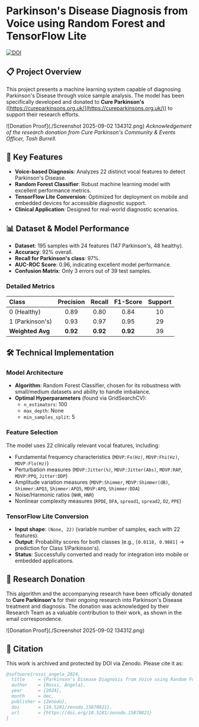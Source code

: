 # Parkinson's Disease Diagnosis from Voice using Random Forest and TensorFlow Lite

[![DOI](https://zenodo.org/badge/DOI/10.5281/zenodo.15870821.svg)](https://doi.org/10.5281/zenodo.15870821)

## 📋 Project Overview

This project presents a machine learning system capable of diagnosing Parkinson's Disease through voice sample analysis. The model has been specifically developed and donated to **Cure Parkinson's** ([https://cureparkinsons.org.uk/](https://cureparkinsons.org.uk/)) to support their research efforts.

![Donation Proof](./Screenshot 2025-09-02 134312.png)
*Acknowledgement of the research donation from Cure Parkinson's Community & Events Officer, Tash Burrell.*

## 🎯 Key Features

- **Voice-based Diagnosis**: Analyzes 22 distinct vocal features to detect Parkinson's Disease.
- **Random Forest Classifier**: Robust machine learning model with excellent performance metrics.
- **TensorFlow Lite Conversion**: Optimized for deployment on mobile and embedded devices for accessible diagnostic support.
- **Clinical Application**: Designed for real-world diagnostic scenarios.

## 📊 Dataset & Model Performance

- **Dataset**: 195 samples with 24 features (147 Parkinson's, 48 healthy).
- **Accuracy**: 92% overall.
- **Recall for Parkinson's class**: 97%.
- **AUC-ROC Score**: 0.96, indicating excellent model performance.
- **Confusion Matrix**: Only 3 errors out of 39 test samples.

### Detailed Metrics
| Class | Precision | Recall | F1-Score | Support |
| :---- | :-------: | :----: | :------: | :-----: |
| 0 (Healthy) | 0.89 | 0.80 | 0.84 | 10 |
| 1 (Parkinson's) | 0.93 | 0.97 | 0.95 | 29 |
| **Weighted Avg** | **0.92** | **0.92** | **0.92** | 39 |

## 🛠️ Technical Implementation

### Model Architecture
- **Algorithm**: Random Forest Classifier, chosen for its robustness with small/medium datasets and ability to handle imbalance.
- **Optimal Hyperparameters** (found via GridSearchCV):
  - `n_estimators`: 100
  - `max_depth`: None
  - `min_samples_split`: 5

### Feature Selection
The model uses 22 clinically relevant vocal features, including:
- Fundamental frequency characteristics (`MDVP:Fo(Hz)`, `MDVP:Fhi(Hz)`, `MDVP:Flo(Hz)`)
- Perturbation measures (`MDVP:Jitter(%)`, `MDVP:Jitter(Abs)`, `MDVP:RAP`, `MDVP:PPQ`, `Jitter:DDP`)
- Amplitude variation measures (`MDVP:Shimmer`, `MDVP:Shimmer(dB)`, `Shimmer:APQ3`, `Shimmer:APQ5`, `MDVP:APQ`, `Shimmer:DDA`)
- Noise/Harmonic ratios (`NHR`, `HNR`)
- Nonlinear complexity measures (`RPDE`, `DFA`, `spread1`, `spread2`, `D2`, `PPE`)

### TensorFlow Lite Conversion
- **Input shape**: `(None, 22)` (variable number of samples, each with 22 features).
- **Output**: Probability scores for both classes (e.g., `[0.0118, 0.9881]` → prediction for Class 1/Parkinson's).
- **Status**: Successfully converted and ready for integration into mobile or embedded applications.


## 🌟 Research Donation

This algorithm and the accompanying research have been officially donated to **Cure Parkinson's** for their ongoing research into Parkinson's Disease treatment and diagnosis. The donation was acknowledged by their Research Team as a valuable contribution to their work, as shown in the email correspondence.

![Donation Proof](./Screenshot 2025-09-02 134312.png)

## 📄 Citation

This work is archived and protected by DOI via Zenodo. Please cite it as:

```bibtex
@software{rossi_angela_2024,
  title     = {Parkinson's Disease Diagnosis from Voice using Random Forest and TensorFlow Lite},
  author    = {Rossi, Angela},
  year      = {2024},
  month     = dec,
  publisher = {Zenodo},
  doi       = {10.5281/zenodo.15870821},
  url       = {https://doi.org/10.5281/zenodo.15870821}
}
